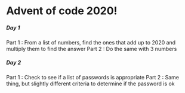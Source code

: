 # Advent of code 2020!

##### Day 1
Part 1 : From a list of numbers, find the ones that add up to 2020 and multiply them to find the answer
Part 2 : Do the same with 3 numbers

##### Day 2
Part 1 : Check to see if a list of passwords is appropriate
Part 2 : Same thing, but slightly different criteria to determine if the password is ok
